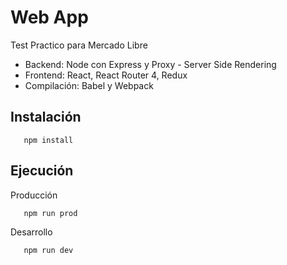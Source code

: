 # Web App

Test Practico para Mercado Libre

- Backend: Node con Express y Proxy - Server Side Rendering
- Frontend: React, React Router 4, Redux
- Compilación: Babel y Webpack

## Instalación

       npm install
       
## Ejecución
Producción

       npm run prod

Desarrollo

       npm run dev
